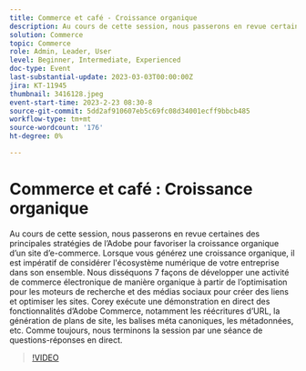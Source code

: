 ```yaml
---
title: Commerce et café - Croissance organique
description: Au cours de cette session, nous passerons en revue certaines des principales stratégies de l’Adobe pour favoriser la croissance organique d’un site d’e-commerce. Lorsque vous générez une croissance organique, il est impératif de considérer l'écosystème numérique de votre entreprise dans son ensemble. Nous disséquons 7 façons de développer une activité de commerce électronique de manière organique à partir de l’optimisation pour les moteurs de recherche et des médias sociaux pour créer des liens et optimiser les sites. Corey exécute une démonstration en direct des fonctionnalités d’Adobe Commerce, notamment les réécritures d’URL, la génération de plans de site, les balises méta canoniques, les métadonnées, etc. Comme toujours, nous terminons la session par une séance de questions-réponses en direct.
solution: Commerce
topic: Commerce
role: Admin, Leader, User
level: Beginner, Intermediate, Experienced
doc-type: Event
last-substantial-update: 2023-03-03T00:00:00Z
jira: KT-11945
thumbnail: 3416128.jpeg
event-start-time: 2023-2-23 08:30-8
source-git-commit: 5dd2af910607eb5c69fc08d34001ecff9bbcb485
workflow-type: tm+mt
source-wordcount: '176'
ht-degree: 0%

---
```


# Commerce et café : Croissance organique

Au cours de cette session, nous passerons en revue certaines des principales stratégies de l’Adobe pour favoriser la croissance organique d’un site d’e-commerce. Lorsque vous générez une croissance organique, il est impératif de considérer l&#39;écosystème numérique de votre entreprise dans son ensemble. Nous disséquons 7 façons de développer une activité de commerce électronique de manière organique à partir de l’optimisation pour les moteurs de recherche et des médias sociaux pour créer des liens et optimiser les sites. Corey exécute une démonstration en direct des fonctionnalités d’Adobe Commerce, notamment les réécritures d’URL, la génération de plans de site, les balises méta canoniques, les métadonnées, etc. Comme toujours, nous terminons la session par une séance de questions-réponses en direct.

>[!VIDEO](https://video.tv.adobe.com/v/3416128/?quality=12&learn=on)
